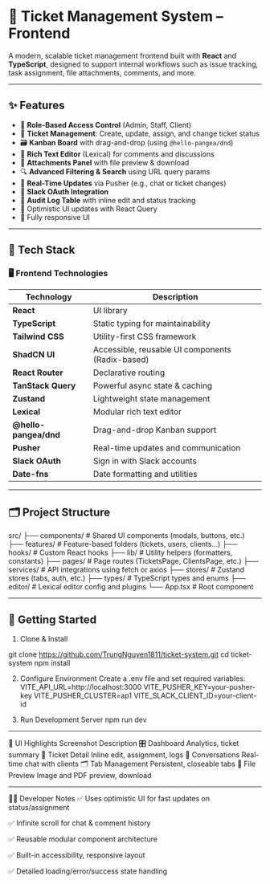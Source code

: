 # 🎫 Ticket Management System – Frontend

A modern, scalable ticket management frontend built with **React** and **TypeScript**, designed to support internal workflows such as issue tracking, task assignment, file attachments, comments, and more.

---

## ✨ Features

- 🎯 **Role-Based Access Control** (Admin, Staff, Client)
- 🧾 **Ticket Management**: Create, update, assign, and change ticket status
- 🗃️ **Kanban Board** with drag-and-drop (using `@hello-pangea/dnd`)
- 💬 **Rich Text Editor** (Lexical) for comments and discussions
- 📁 **Attachments Panel** with file preview & download
- 🔍 **Advanced Filtering & Search** using URL query params
- 🔄 **Real-Time Updates** via Pusher (e.g., chat or ticket changes)
- 📡 **Slack OAuth Integration**
- 📜 **Audit Log Table** with inline edit and status tracking
- 🧠 Optimistic UI updates with React Query
- 📱 Fully responsive UI

---

## 🧱 Tech Stack

### 🖥️ Frontend Technologies

| Technology             | Description                                      |
|------------------------|--------------------------------------------------|
| **React**              | UI library                                       |
| **TypeScript**         | Static typing for maintainability                |
| **Tailwind CSS**       | Utility-first CSS framework                      |
| **ShadCN UI**          | Accessible, reusable UI components (Radix-based) |
| **React Router**       | Declarative routing                              |
| **TanStack Query**     | Powerful async state & caching                   |
| **Zustand**            | Lightweight state management                     |
| **Lexical**            | Modular rich text editor                         |
| **@hello-pangea/dnd**  | Drag-and-drop Kanban support                     |
| **Pusher**             | Real-time updates and communication              |
| **Slack OAuth**        | Sign in with Slack accounts                      |
| **Date-fns**           | Date formatting and utilities                    |

---

## 🗂 Project Structure

src/
├── components/ # Shared UI components (modals, buttons, etc.)
├── features/ # Feature-based folders (tickets, users, clients...)
├── hooks/ # Custom React hooks
├── lib/ # Utility helpers (formatters, constants)
├── pages/ # Page routes (TicketsPage, ClientsPage, etc.)
├── services/ # API integrations using fetch or axios
├── stores/ # Zustand stores (tabs, auth, etc.)
├── types/ # TypeScript types and enums
├── editor/ # Lexical editor config and plugins
└── App.tsx # Root component

---

## 🧪 Getting Started

1. Clone & Install

git clone https://github.com/TrungNguyen1811/ticket-system.git
cd ticket-system
npm install


2. Configure Environment
Create a .env file and set required variables:
VITE_API_URL=http://localhost:3000
VITE_PUSHER_KEY=your-pusher-key
VITE_PUSHER_CLUSTER=ap1
VITE_SLACK_CLIENT_ID=your-client-id

3. Run Development Server
npm run dev


--------
📸 UI Highlights
Screenshot	Description
🎛️ Dashboard	Analytics, ticket summary
🧾 Ticket Detail	Inline edit, assignment, logs
💬 Conversations	Real-time chat with clients
🗂️ Tab Management	Persistent, closeable tabs
📁 File Preview	Image and PDF preview, download


--------

🧑‍💻 Developer Notes
✅ Uses optimistic UI for fast updates on status/assignment

✅ Infinite scroll for chat & comment history

✅ Reusable modular component architecture

✅ Built-in accessibility, responsive layout

✅ Detailed loading/error/success state handling

